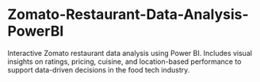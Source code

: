 # Zomato-Restaurant-Data-Analysis-PowerBI
Interactive Zomato restaurant data analysis using Power BI. Includes visual insights on ratings, pricing, cuisine, and location-based performance to support data-driven decisions in the food tech industry.
